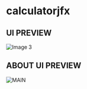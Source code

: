 # calculatorjfx

## UI PREVIEW
![Image 3](https://user-images.githubusercontent.com/20127375/103181165-72069a00-489e-11eb-81c5-2850aa117c9c.png)

## ABOUT UI PREVIEW
![MAIN](https://user-images.githubusercontent.com/20127375/103181166-73d05d80-489e-11eb-9747-c81cd662b0c3.png)
